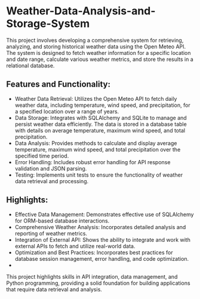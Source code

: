 # Weather-Data-Analysis-and-Storage-System

This project involves developing a comprehensive system for retrieving, analyzing, and storing historical weather data using the Open Meteo API. The system is designed to fetch weather information for a specific location and date range, calculate various weather metrics, and store the results in a relational database.

## Features and Functionality:
- Weather Data Retrieval: Utilizes the Open Meteo API to fetch daily weather data, including temperature, wind speed, and precipitation, for a specified location over a range of years.
- Data Storage: Integrates with SQLAlchemy and SQLite to manage and persist weather data efficiently. The data is stored in a database table with details on average temperature, maximum wind speed, and total precipitation.
- Data Analysis: Provides methods to calculate and display average temperature, maximum wind speed, and total precipitation over the specified time period.
- Error Handling: Includes robust error handling for API response validation and JSON parsing.
- Testing: Implements unit tests to ensure the functionality of weather data retrieval and processing.

## Highlights:
- Effective Data Management: Demonstrates effective use of SQLAlchemy for ORM-based database interactions.
- Comprehensive Weather Analysis: Incorporates detailed analysis and reporting of weather metrics.
- Integration of External API: Shows the ability to integrate and work with external APIs to fetch and utilize real-world data.
- Optimization and Best Practices: Incorporates best practices for database session management, error handling, and code optimization.
- 
This project highlights skills in API integration, data management, and Python programming, providing a solid foundation for building applications that require data retrieval and analysis.

